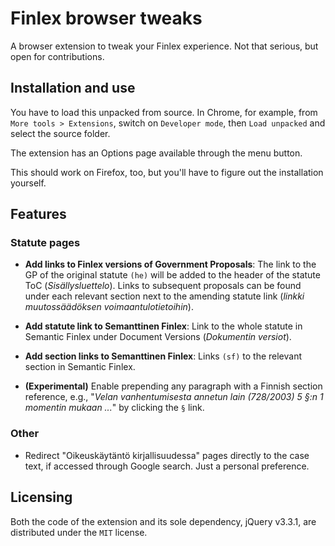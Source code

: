 # Finlex browser tweaks

A browser extension to tweak your Finlex experience. Not that serious, but open for contributions.

## Installation and use

You have to load this unpacked from source. In Chrome, for example, from `More tools > Extensions`, switch on `Developer mode`, then `Load unpacked` and select the source folder.

The extension has an Options page available through the menu button.

This should work on Firefox, too, but you'll have to figure out the installation yourself.

## Features

### Statute pages

- **Add links to Finlex versions of Government Proposals**: The link to the GP of the original statute `(he)` will be added to the header of the statute ToC (_Sisällysluettelo_). Links to subsequent proposals can be found under each relevant section next to the amending statute link (_linkki muutossäädöksen voimaantulotietoihin_).

- **Add statute link to Semanttinen Finlex**: Link to the whole statute in Semantic Finlex under Document Versions (_Dokumentin versiot_).

- **Add section links to Semanttinen Finlex**: Links `(sf)` to the relevant section in Semantic Finlex.

- **(Experimental)** Enable prepending any paragraph with a Finnish section reference, e.g., "_Velan vanhentumisesta annetun lain (728/2003) 5 §:n 1 momentin mukaan ..._" by clicking the `§` link.

### Other

- Redirect "Oikeuskäytäntö kirjallisuudessa" pages directly to the case text, if accessed through Google search. Just a personal preference.

## Licensing

Both the code of the extension and its sole dependency, jQuery v3.3.1, are distributed under the `MIT` license.
